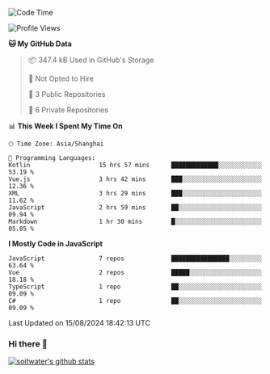 <!--START_SECTION:waka-->
![Code Time](http://img.shields.io/badge/Code%20Time-3%2C867%20hrs%2018%20mins-blue)

![Profile Views](http://img.shields.io/badge/Profile%20Views-0-blue)

**🐱 My GitHub Data** 

> 📦 347.4 kB Used in GitHub's Storage 
 > 
> 🚫 Not Opted to Hire
 > 
> 📜 3 Public Repositories 
 > 
> 🔑 6 Private Repositories 
 > 
📊 **This Week I Spent My Time On** 

```text
🕑︎ Time Zone: Asia/Shanghai

💬 Programming Languages: 
Kotlin                   15 hrs 57 mins      █████████████░░░░░░░░░░░░   53.19 % 
Vue.js                   3 hrs 42 mins       ███░░░░░░░░░░░░░░░░░░░░░░   12.36 % 
XML                      3 hrs 29 mins       ███░░░░░░░░░░░░░░░░░░░░░░   11.62 % 
JavaScript               2 hrs 59 mins       ██░░░░░░░░░░░░░░░░░░░░░░░   09.94 % 
Markdown                 1 hr 30 mins        █░░░░░░░░░░░░░░░░░░░░░░░░   05.05 % 
```

**I Mostly Code in JavaScript** 

```text
JavaScript               7 repos             ████████████████░░░░░░░░░   63.64 % 
Vue                      2 repos             █████░░░░░░░░░░░░░░░░░░░░   18.18 % 
TypeScript               1 repo              ██░░░░░░░░░░░░░░░░░░░░░░░   09.09 % 
C#                       1 repo              ██░░░░░░░░░░░░░░░░░░░░░░░   09.09 % 
```




 Last Updated on 15/08/2024 18:42:13 UTC
<!--END_SECTION:waka-->

### Hi there 👋
[![soitwater's github stats](https://github-readme-stats.vercel.app/api?username=soitwater)](https://github.com/soitwater/github-readme-stats)
